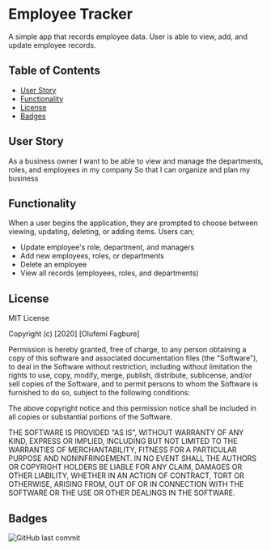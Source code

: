 # Employee Tracker
A simple app that records employee data. User is able to view, add, and update employee records.

## Table of Contents 

* [User Story](#UserStory)
* [Functionality](#Functionality)
* [License](#license)
* [Badges](#Badges)

## User Story
As a business owner
I want to be able to view and manage the departments, roles, and employees in my company
So that I can organize and plan my business

## Functionality
When a user begins the application, they are prompted to choose between viewing, updating, deleting, or adding items. 
Users can;
* Update employee's role, department, and managers
* Add new employees, roles, or departments
* Delete an employee
* View all records (employees, roles, and departments)

## License

MIT License

Copyright (c) [2020] [Olufemi Fagbure]

Permission is hereby granted, free of charge, to any person obtaining a copy
of this software and associated documentation files (the "Software"), to deal
in the Software without restriction, including without limitation the rights
to use, copy, modify, merge, publish, distribute, sublicense, and/or sell
copies of the Software, and to permit persons to whom the Software is
furnished to do so, subject to the following conditions:

The above copyright notice and this permission notice shall be included in all
copies or substantial portions of the Software.

THE SOFTWARE IS PROVIDED "AS IS", WITHOUT WARRANTY OF ANY KIND, EXPRESS OR
IMPLIED, INCLUDING BUT NOT LIMITED TO THE WARRANTIES OF MERCHANTABILITY,
FITNESS FOR A PARTICULAR PURPOSE AND NONINFRINGEMENT. IN NO EVENT SHALL THE
AUTHORS OR COPYRIGHT HOLDERS BE LIABLE FOR ANY CLAIM, DAMAGES OR OTHER
LIABILITY, WHETHER IN AN ACTION OF CONTRACT, TORT OR OTHERWISE, ARISING FROM,
OUT OF OR IN CONNECTION WITH THE SOFTWARE OR THE USE OR OTHER DEALINGS IN THE
SOFTWARE.


## Badges

![GitHub last commit](https://img.shields.io/github/last-commit/ofagbure/Employee-Tracker)
